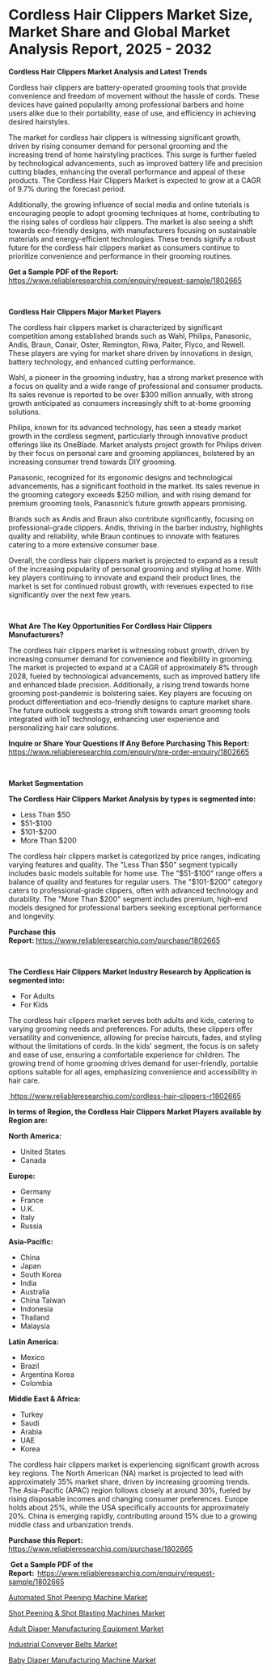 <p><h1>Cordless Hair Clippers Market Size, Market Share and Global Market Analysis Report, 2025 - 2032</h1></p><p><strong>Cordless Hair Clippers Market Analysis and Latest Trends</strong></p>
<p><p>Cordless hair clippers are battery-operated grooming tools that provide convenience and freedom of movement without the hassle of cords. These devices have gained popularity among professional barbers and home users alike due to their portability, ease of use, and efficiency in achieving desired hairstyles. </p><p>The market for cordless hair clippers is witnessing significant growth, driven by rising consumer demand for personal grooming and the increasing trend of home hairstyling practices. This surge is further fueled by technological advancements, such as improved battery life and precision cutting blades, enhancing the overall performance and appeal of these products. The Cordless Hair Clippers Market is expected to grow at a CAGR of 9.7% during the forecast period. </p><p>Additionally, the growing influence of social media and online tutorials is encouraging people to adopt grooming techniques at home, contributing to the rising sales of cordless hair clippers. The market is also seeing a shift towards eco-friendly designs, with manufacturers focusing on sustainable materials and energy-efficient technologies. These trends signify a robust future for the cordless hair clippers market as consumers continue to prioritize convenience and performance in their grooming routines.</p></p>
<p><strong>Get a Sample PDF of the Report:&nbsp;</strong> <a href="https://www.reliableresearchiq.com/enquiry/request-sample/1802665?utm_campaign=1140&utm_medium=2&utm_source=Github&utm_content=ia&utm_term=28022025&utm_id=cordless-hair-clippers">https://www.reliableresearchiq.com/enquiry/request-sample/1802665</a></p>
<p>&nbsp;</p>
<p><strong>Cordless Hair Clippers Major Market Players</strong></p>
<p><p>The cordless hair clippers market is characterized by significant competition among established brands such as Wahl, Philips, Panasonic, Andis, Braun, Conair, Oster, Remington, Riwa, Paiter, Flyco, and Rewell. These players are vying for market share driven by innovations in design, battery technology, and enhanced cutting performance.</p><p>Wahl, a pioneer in the grooming industry, has a strong market presence with a focus on quality and a wide range of professional and consumer products. Its sales revenue is reported to be over $300 million annually, with strong growth anticipated as consumers increasingly shift to at-home grooming solutions.</p><p>Philips, known for its advanced technology, has seen a steady market growth in the cordless segment, particularly through innovative product offerings like its OneBlade. Market analysts project growth for Philips driven by their focus on personal care and grooming appliances, bolstered by an increasing consumer trend towards DIY grooming.</p><p>Panasonic, recognized for its ergonomic designs and technological advancements, has a significant foothold in the market. Its sales revenue in the grooming category exceeds $250 million, and with rising demand for premium grooming tools, Panasonic’s future growth appears promising.</p><p>Brands such as Andis and Braun also contribute significantly, focusing on professional-grade clippers. Andis, thriving in the barber industry, highlights quality and reliability, while Braun continues to innovate with features catering to a more extensive consumer base.</p><p>Overall, the cordless hair clippers market is projected to expand as a result of the increasing popularity of personal grooming and styling at home. With key players continuing to innovate and expand their product lines, the market is set for continued robust growth, with revenues expected to rise significantly over the next few years.</p></p>
<p>&nbsp;</p>
<p><strong>What Are The Key Opportunities For Cordless Hair Clippers Manufacturers?</strong></p>
<p><p>The cordless hair clippers market is witnessing robust growth, driven by increasing consumer demand for convenience and flexibility in grooming. The market is projected to expand at a CAGR of approximately 8% through 2028, fueled by technological advancements, such as improved battery life and enhanced blade precision. Additionally, a rising trend towards home grooming post-pandemic is bolstering sales. Key players are focusing on product differentiation and eco-friendly designs to capture market share. The future outlook suggests a strong shift towards smart grooming tools integrated with IoT technology, enhancing user experience and personalizing hair care solutions.</p></p>
<p><strong>Inquire or Share Your Questions If Any Before Purchasing This Report:</strong> <a href="https://www.reliableresearchiq.com/enquiry/pre-order-enquiry/1802665?utm_campaign=1140&utm_medium=2&utm_source=Github&utm_content=ia&utm_term=28022025&utm_id=cordless-hair-clippers">https://www.reliableresearchiq.com/enquiry/pre-order-enquiry/1802665</a></p>
<p>&nbsp;</p>
<p><strong>Market Segmentation</strong></p>
<p><strong>The Cordless Hair Clippers Market Analysis by types is segmented into:</strong></p>
<p><ul><li>Less Than $50</li><li>$51-$100</li><li>$101-$200</li><li>More Than $200</li></ul></p>
<p><p>The cordless hair clippers market is categorized by price ranges, indicating varying features and quality. The "Less Than $50" segment typically includes basic models suitable for home use. The "$51-$100" range offers a balance of quality and features for regular users. The "$101-$200" category caters to professional-grade clippers, often with advanced technology and durability. The "More Than $200" segment includes premium, high-end models designed for professional barbers seeking exceptional performance and longevity.</p></p>
<p><strong>Purchase this Report:&nbsp;</strong><a href="https://www.reliableresearchiq.com/purchase/1802665?utm_campaign=1140&utm_medium=2&utm_source=Github&utm_content=ia&utm_term=28022025&utm_id=cordless-hair-clippers">https://www.reliableresearchiq.com/purchase/1802665</a></p>
<p>&nbsp;</p>
<p><strong>The Cordless Hair Clippers Market Industry Research by Application is segmented into:</strong></p>
<p><ul><li>For Adults</li><li>For Kids</li></ul></p>
<p><p>The cordless hair clippers market serves both adults and kids, catering to varying grooming needs and preferences. For adults, these clippers offer versatility and convenience, allowing for precise haircuts, fades, and styling without the limitations of cords. In the kids' segment, the focus is on safety and ease of use, ensuring a comfortable experience for children. The growing trend of home grooming drives demand for user-friendly, portable options suitable for all ages, emphasizing convenience and accessibility in hair care.</p></p>
<p><a href="https://www.reliableresearchiq.com/cordless-hair-clippers-r1802665?utm_campaign=1140&utm_medium=2&utm_source=Github&utm_content=ia&utm_term=28022025&utm_id=cordless-hair-clippers">&nbsp;https://www.reliableresearchiq.com/cordless-hair-clippers-r1802665</a></p>
<p><strong>In terms of Region, the Cordless Hair Clippers Market Players available by Region are:</strong></p>
<p>
    <p> <strong> North America: </strong>
        <ul>
            <li>United States</li>
            <li>Canada</li>
        </ul>
        </p> 
    <p> <strong> Europe: </strong>
        <ul>
            <li>Germany</li>
            <li>France</li>
            <li>U.K.</li>
            <li>Italy</li>
            <li>Russia</li>
        </ul>
        </p> 
    <p> <strong> Asia-Pacific: </strong>
        <ul>
            <li>China</li>
            <li>Japan</li>
            <li>South Korea</li>
            <li>India</li>
            <li>Australia</li>
            <li>China Taiwan</li>
            <li>Indonesia</li>
            <li>Thailand</li>
            <li>Malaysia</li>
        </ul>
        </p> 
    <p> <strong> Latin America: </strong>
        <ul>
            <li>Mexico</li>
            <li>Brazil</li>
            <li>Argentina Korea</li>
            <li>Colombia</li>
        </ul>
        </p> 
    <p> <strong> Middle East & Africa: </strong>
        <ul>
            <li>Turkey</li>
            <li>Saudi</li>
            <li>Arabia</li>
            <li>UAE</li>
            <li>Korea</li>
        </ul>
    </p>
    </p>
<p><p>The cordless hair clippers market is experiencing significant growth across key regions. The North American (NA) market is projected to lead with approximately 35% market share, driven by increasing grooming trends. The Asia-Pacific (APAC) region follows closely at around 30%, fueled by rising disposable incomes and changing consumer preferences. Europe holds about 25%, while the USA specifically accounts for approximately 20%. China is emerging rapidly, contributing around 15% due to a growing middle class and urbanization trends.</p></p>
<p><strong>Purchase this Report: </strong><a href="https://www.reliableresearchiq.com/purchase/1802665?utm_campaign=1140&utm_medium=2&utm_source=Github&utm_content=ia&utm_term=28022025&utm_id=cordless-hair-clippers">https://www.reliableresearchiq.com/purchase/1802665</a></p>
<p>&nbsp;<strong>Get a Sample PDF of the Report:&nbsp;&nbsp;</strong><a href="https://www.reliableresearchiq.com/enquiry/request-sample/1802665?utm_campaign=1140&utm_medium=2&utm_source=Github&utm_content=ia&utm_term=28022025&utm_id=cordless-hair-clippers">https://www.reliableresearchiq.com/enquiry/request-sample/1802665</a></p>
<p><strong></strong></p>
<p><p><a href="https://github.com/badeabapst9g/Market-Research-Report-List-1/blob/main/automated-shot-peening-machine-market.md?utm_campaign=1140&utm_medium=2&utm_source=Github&utm_content=ia&utm_term=28022025&utm_id=cordless-hair-clippers">Automated Shot Peening Machine Market</a></p><p><a href="https://github.com/kaduksegre2f/Market-Research-Report-List-1/blob/main/shot-peening-shot-blasting-machines-market.md?utm_campaign=1140&utm_medium=2&utm_source=Github&utm_content=ia&utm_term=28022025&utm_id=cordless-hair-clippers">Shot Peening & Shot Blasting Machines Market</a></p><p><a href="https://github.com/stohllaackdw/Market-Research-Report-List-1/blob/main/adult-diaper-manufacturing-equipment-market.md?utm_campaign=1140&utm_medium=2&utm_source=Github&utm_content=ia&utm_term=28022025&utm_id=cordless-hair-clippers">Adult Diaper Manufacturing Equipment Market</a></p><p><a href="https://github.com/niyamdelle7z/Market-Research-Report-List-1/blob/main/industrial-conveyer-belts-market.md?utm_campaign=1140&utm_medium=2&utm_source=Github&utm_content=ia&utm_term=28022025&utm_id=cordless-hair-clippers">Industrial Conveyer Belts Market</a></p><p><a href="https://github.com/fabinbuddygc/Market-Research-Report-List-1/blob/main/baby-diaper-manufacturing-machine-market.md?utm_campaign=1140&utm_medium=2&utm_source=Github&utm_content=ia&utm_term=28022025&utm_id=cordless-hair-clippers">Baby Diaper Manufacturing Machine Market</a></p></p>